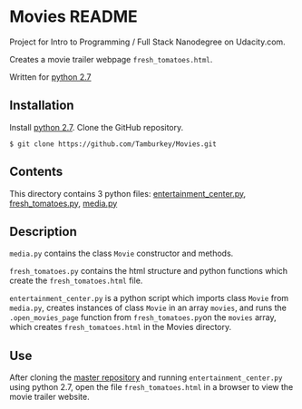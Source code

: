 # Movies README

Project for Intro to Programming / Full Stack Nanodegree on Udacity.com.

Creates a movie trailer webpage `fresh_tomatoes.html`.

Written for [python 2.7](https://www.python.org/)

## Installation

Install [python 2.7](https://www.python.org/).
Clone the GitHub repository.

	$ git clone https://github.com/Tamburkey/Movies.git

## Contents

This directory contains 3 python files:
[entertainment_center.py](entertainment_center.py),
[fresh_tomatoes.py](fresh_tomatoes.py),
[media.py](media.py)

## Description

`media.py` contains the class `Movie` constructor and methods.

`fresh_tomatoes.py` contains the html structure and python functions
which create the `fresh_tomatoes.html` file.

`entertainment_center.py` is a python script which imports class `Movie`
from `media.py`, creates instances of class `Movie` in an array `movies`,
and runs the `.open_movies_page` function from `fresh_tomatoes.py`on the
`movies` array, which creates `fresh_tomatoes.html` in the Movies directory.

## Use

After cloning the [master repository](https://github.com/Tamburkey/Movies.git)
and running `entertainment_center.py` using python 2.7, open the file 
`fresh_tomatoes.html` in a browser to view the movie trailer website.

